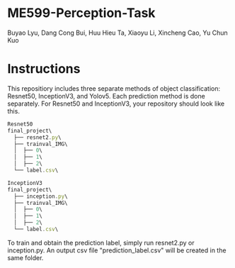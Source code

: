 # ME599-Perception-Task
Buyao Lyu, Dang Cong Bui, Huu Hieu Ta, Xiaoyu Li, Xincheng Cao, Yu Chun Kuo

# Instructions
This repositiory includes three separate methods of object classification: Resnet50, InceptionV3, and Yolov5. Each prediction method is done separately. For Resnet50 and InceptionV3, your repository should look like this. 

```javascript
Resnet50
final_project\
  ├── resnet2.py\
  ├── trainval_IMG\
  │  ├── 0\
  │  ├── 1\
  │  ├── 2\
  └── label.csv\

InceptionV3
final_project\
  ├── inception.py\
  ├── trainval_IMG\
  │  ├── 0\
  │  ├── 1\
  │  ├── 2\
  └── label.csv\
```

To train and obtain the prediction label, simply run resnet2.py or inception.py. An output csv file "prediction_label.csv" will be created in the same folder.
